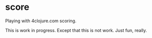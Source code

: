 score
=====

Playing with 4clojure.com scoring.

This is work in progress. Except that this is not work. Just fun, really.

